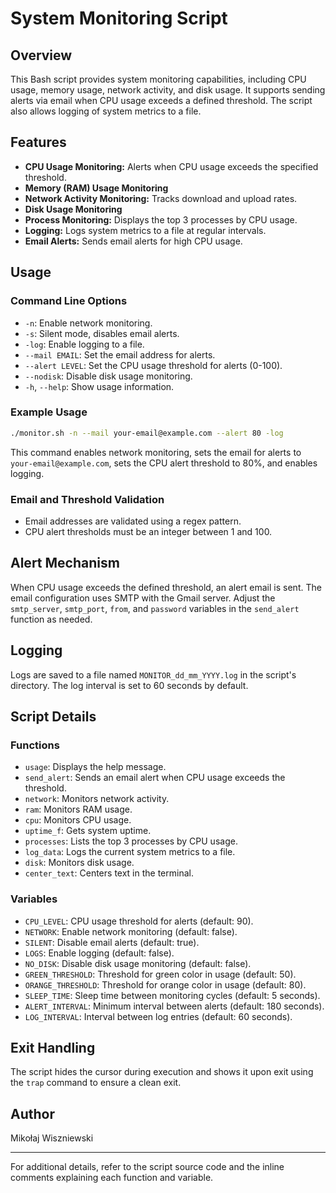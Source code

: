 # System Monitoring Script

## Overview

This Bash script provides system monitoring capabilities, including CPU usage, memory usage, network activity, and disk usage. It supports sending alerts via email when CPU usage exceeds a defined threshold. The script also allows logging of system metrics to a file.

## Features

- **CPU Usage Monitoring:** Alerts when CPU usage exceeds the specified threshold.
- **Memory (RAM) Usage Monitoring**
- **Network Activity Monitoring:** Tracks download and upload rates.
- **Disk Usage Monitoring**
- **Process Monitoring:** Displays the top 3 processes by CPU usage.
- **Logging:** Logs system metrics to a file at regular intervals.
- **Email Alerts:** Sends email alerts for high CPU usage.

## Usage

### Command Line Options

- `-n`: Enable network monitoring.
- `-s`: Silent mode, disables email alerts.
- `-log`: Enable logging to a file.
- `--mail EMAIL`: Set the email address for alerts.
- `--alert LEVEL`: Set the CPU usage threshold for alerts (0-100).
- `--nodisk`: Disable disk usage monitoring.
- `-h`, `--help`: Show usage information.

### Example Usage

```bash
./monitor.sh -n --mail your-email@example.com --alert 80 -log
```

This command enables network monitoring, sets the email for alerts to `your-email@example.com`, sets the CPU alert threshold to 80%, and enables logging.

### Email and Threshold Validation

- Email addresses are validated using a regex pattern.
- CPU alert thresholds must be an integer between 1 and 100.

## Alert Mechanism

When CPU usage exceeds the defined threshold, an alert email is sent. The email configuration uses SMTP with the Gmail server. Adjust the `smtp_server`, `smtp_port`, `from`, and `password` variables in the `send_alert` function as needed.

## Logging

Logs are saved to a file named `MONITOR_dd_mm_YYYY.log` in the script's directory. The log interval is set to 60 seconds by default.

## Script Details

### Functions

- `usage`: Displays the help message.
- `send_alert`: Sends an email alert when CPU usage exceeds the threshold.
- `network`: Monitors network activity.
- `ram`: Monitors RAM usage.
- `cpu`: Monitors CPU usage.
- `uptime_f`: Gets system uptime.
- `processes`: Lists the top 3 processes by CPU usage.
- `log_data`: Logs the current system metrics to a file.
- `disk`: Monitors disk usage.
- `center_text`: Centers text in the terminal.

### Variables

- `CPU_LEVEL`: CPU usage threshold for alerts (default: 90).
- `NETWORK`: Enable network monitoring (default: false).
- `SILENT`: Disable email alerts (default: true).
- `LOGS`: Enable logging (default: false).
- `NO_DISK`: Disable disk usage monitoring (default: false).
- `GREEN_THRESHOLD`: Threshold for green color in usage (default: 50).
- `ORANGE_THRESHOLD`: Threshold for orange color in usage (default: 80).
- `SLEEP_TIME`: Sleep time between monitoring cycles (default: 5 seconds).
- `ALERT_INTERVAL`: Minimum interval between alerts (default: 180 seconds).
- `LOG_INTERVAL`: Interval between log entries (default: 60 seconds).

## Exit Handling

The script hides the cursor during execution and shows it upon exit using the `trap` command to ensure a clean exit.

## Author

Mikołaj Wiszniewski

---

For additional details, refer to the script source code and the inline comments explaining each function and variable.
